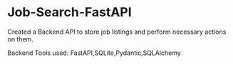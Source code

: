 # Job-Search-FastAPI

Created a Backend API to store job listings and perform necessary actions on them.

Backend Tools used: FastAPI,SQLite,Pydantic,SQLAlchemy
